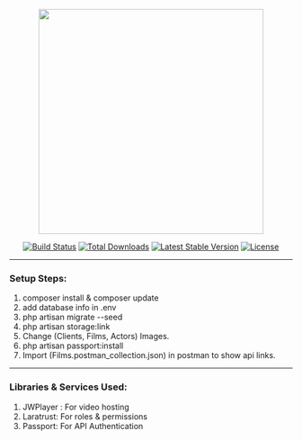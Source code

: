 <p align="center"><img src="https://res.cloudinary.com/dtfbvvkyp/image/upload/v1566331377/laravel-logolockup-cmyk-red.svg" width="400"></p>

<p align="center">
<a href="https://travis-ci.org/laravel/framework"><img src="https://travis-ci.org/laravel/framework.svg" alt="Build Status"></a>
<a href="https://packagist.org/packages/laravel/framework"><img src="https://poser.pugx.org/laravel/framework/d/total.svg" alt="Total Downloads"></a>
<a href="https://packagist.org/packages/laravel/framework"><img src="https://poser.pugx.org/laravel/framework/v/stable.svg" alt="Latest Stable Version"></a>
<a href="https://packagist.org/packages/laravel/framework"><img src="https://poser.pugx.org/laravel/framework/license.svg" alt="License"></a>
</p>

<hr>

### Setup Steps:
1.  composer install & composer update 
1.  add database info in .env
1.  php artisan migrate --seed
1.  php artisan storage:link
1. Change (Clients, Films, Actors) Images.
1. php artisan passport:install
1. Import (Films.postman_collection.json) in postman to show api links.

<hr>

### Libraries & Services Used:
1. JWPlayer : For video hosting
1. Laratrust: For roles & permissions
1. Passport: For API Authentication



